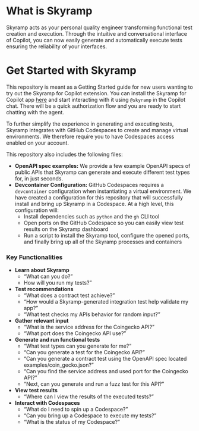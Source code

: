 # What is Skyramp

Skyramp acts as your personal quality engineer transforming functional test creation and execution. Through the intuitive and conversational interface of Copilot, you can now easily generate and automatically execute tests ensuring the reliability of your interfaces.

# Get Started with Skyramp

This repository is meant as a Getting Started guide for new users wanting to try out the Skyramp for Copilot extension. You can install the Skyramp for Copilot app [here](https://github.com/apps/skyramp) and start interacting with it using `@skyramp` in the Copilot chat. There will be a quick authorization flow and you are ready to start chatting with the agent.

To further simplify the experience in generating and executing tests, Skyramp integrates with GitHub Codespaces to create and manage virtual environments. We therefore require you to have Codespaces access enabled on your account.

This repository also includes the following files: 

- **OpenAPI spec examples:** We provide a few example OpenAPI specs of public APIs that Skyramp can generate and execute different test types for, in just seconds.
- **Devcontainer Configuration:**  GitHub Codespaces requires a `devcontainer` configuration when instantiating a virtual environment. We have created a configuration for this repository that will successfully install and bring up Skyramp in a Codespace. At a high level, this configuration will:
    - Install dependencies such as `python` and the `gh` CLI tool
    - Open ports on the GitHub Codespace so you can easily view test results on the Skyramp dashboard
    - Run a script to install the Skyramp tool, configure the opened ports, and finally bring up all of the Skyramp processes and containers

### Key Functionalities

- **Learn about Skyramp**
    - “What can you do?”
    - How will you run my tests?”
- **Test recommendations**
    - “What does a contract test achieve?”
    - “How would a Skyramp-generated integration test help validate my app?”
    - “What test checks my APIs behavior for random input?”
- **Gather relevant input**
    - “What is the service address for the Coingecko API?”
    - “What port does the Coingecko API use?”
- **Generate and run functional tests**
    - “What test types can you generate for me?“
    - “Can you generate a test for the Coingecko API?”
    - “Can you generate a contract test using the OpenAPI spec located examples/coin_gecko.json?”
    - “Can you find the service address and used port for the Coingecko API?”
    - “Next, can you generate and run a fuzz test for this API?”
- **View test results**
    - “Where can I view the results of the executed tests?”
- **Interact with Codespaces**
    - “What do I need to spin up a Codespace?”
    - “Can you bring up a Codespace to execute my tests?”
    - “What is the status of my Codespace?”
